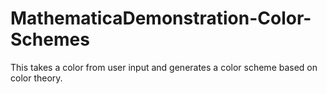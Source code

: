 # MathematicaDemonstration-Color-Schemes

This takes a color from user input and generates a color scheme based on color theory.
